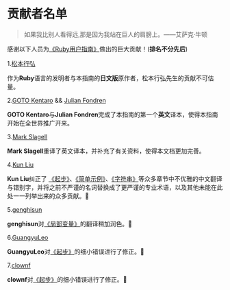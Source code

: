 # 贡献者名单

>如果我比别人看得远,那是因为我站在巨人的肩膀上。——艾萨克·牛顿

感谢以下人员为[《Ruby用户指南》](https://github.com/BadTudou/RubyUsersGuide-zh)做出的巨大贡献！(**排名不分先后**)

1.[松本行弘](matz@netlab.co.jp)

作为**Ruby**语言的发明者与本指南的**日文版**原作者，松本行弘先生的贡献不可估量。

2.[GOTO Kentaro](http://www.math.sci.hokudai.ac.jp/~gotoken/ruby/ruby-uguide/) && [Julian Fondren](mailto:gotoken@notwork.org)

**GOTO Kentaro**与**Julian Fondren**完成了本指南的第一个**英文**译本，使得本指南开始在全世界推广开来。

3.[Mark Slagell](mailto:slagell@ruby-lang.org)

**Mark Slagell**重译了英文译本，并补充了有关资料，使得本文档更加完善。

4.[Kun Liu](https://github.com/liukgg)

**Kun Liu**纠正了 [《起步》](./getstarted.md "Getting started")、[《简单示例》](./examples.md "Simple examples")、[《字符串》](./strings.md "Strings")等众多章节中不优雅的中文翻译与错别字，并将之前不严谨的名词替换成了更严谨的专业术语，以及其他未能在此处一一列举出来的众多贡献。:clap:

5.[genghisun](https://github.com/genghisun)

**genghisun**对[《局部变量》](./localvars.md "Local variables")的翻译稍加润色。:clap:

6.[GuangyuLeo](https://github.com/GuangyuLeo)

**GuangyuLeo**对[《起步》](./getstarted.md.md "Getting started")的细小错误进行了修正。:clap:

7.[clownf](https://github.com/clownf)

**clownf**对[《起步》](./getstarted.md.md "Getting started")的细小错误进行了修正。:clap:

